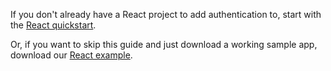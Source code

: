 If you don't already have a React project to add authentication to, start with the [React quickstart](https://facebook.github.io/react/docs/installation.html#creating-a-new-application).

Or, if you want to skip this guide and just download a working sample app, download our [React example](https://github.com/okta/samples-js-react/tree/master/okta-hosted-login).